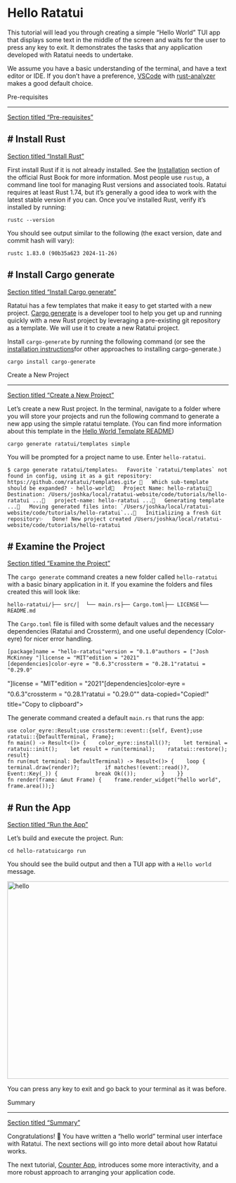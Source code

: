 # Hello Ratatui

This tutorial will lead you through creating a simple “Hello World” TUI app that displays some text
in the middle of the screen and waits for the user to press any key to exit. It demonstrates the
tasks that any application developed with Ratatui needs to undertake.

We assume you have a basic understanding of the terminal, and have a text editor or IDE. If you
don’t have a preference, [VSCode](https://code.visualstudio.com/) with [rust-analyzer](https://marketplace.visualstudio.com/items?itemName=rust-lang.rust-analyzer) makes a good default choice.

Pre-requisites
- ---------

[Section titled “Pre-requisites”](#pre-requisites)

## # Install Rust

[Section titled “Install Rust”](#install-rust)

First install Rust if it is not already installed. See the [Installation](https://doc.rust-lang.org/book/ch01-01-installation.html) section of the official
Rust Book for more information. Most people use `rustup`, a command line tool for managing Rust
versions and associated tools. Ratatui requires at least Rust 1.74, but it’s generally a good idea
to work with the latest stable version if you can. Once you’ve installed Rust, verify it’s installed
by running:

```
rustc --version
```

You should see output similar to the following (the exact version, date and commit hash will vary):

```
rustc 1.83.0 (90b35a623 2024-11-26)
```

## # Install Cargo generate

[Section titled “Install Cargo generate”](#install-cargo-generate)

Ratatui has a few templates that make it easy to get started with a new project. [Cargo generate](https://cargo-generate.github.io/cargo-generate/) is
a developer tool to help you get up and running quickly with a new Rust project by leveraging a
pre-existing git repository as a template. We will use it to create a new Ratatui project.

Install `cargo-generate` by running the following command (or see the [installation instructions](https://cargo-generate.github.io/cargo-generate/installation.html)for other approaches to installing cargo-generate.)

```
cargo install cargo-generate
```

Create a New Project
- ---------

[Section titled “Create a New Project”](#create-a-new-project)

Let’s create a new Rust project. In the terminal, navigate to a folder where you will store your
projects and run the following command to generate a new app using the simple ratatui template. (You
can find more information about this template in the [Hello World Template README](https://github.com/ratatui/templates/blob/main/hello-world/README.md))

```
cargo generate ratatui/templates simple
```

You will be prompted for a project name to use. Enter `hello-ratatui`.

```
$ cargo generate ratatui/templates⚠️   Favorite `ratatui/templates` not found in config, using it as a git repository: https://github.com/ratatui/templates.git✔ 🤷   Which sub-template should be expanded? · hello-world🤷   Project Name: hello-ratatui🔧   Destination: /Users/joshka/local/ratatui-website/code/tutorials/hello-ratatui ...🔧   project-name: hello-ratatui ...🔧   Generating template ...🔧   Moving generated files into: `/Users/joshka/local/ratatui-website/code/tutorials/hello-ratatui`...🔧   Initializing a fresh Git repository✨   Done! New project created /Users/joshka/local/ratatui-website/code/tutorials/hello-ratatui
```

## # Examine the Project

[Section titled “Examine the Project”](#examine-the-project)

The `cargo generate` command creates a new folder called `hello-ratatui` with a basic binary
application in it. If you examine the folders and files created this will look like:

```
hello-ratatui/├── src/│  └── main.rs├── Cargo.toml├── LICENSE└── README.md
```

The `Cargo.toml` file is filled with some default values and the necessary dependencies (Ratatui and
Crossterm), and one useful dependency (Color-eyre) for nicer error handling.

```
[package]name = "hello-ratatui"version = "0.1.0"authors = ["Josh McKinney "]license = "MIT"edition = "2021"
[dependencies]color-eyre = "0.6.3"crossterm = "0.28.1"ratatui = "0.29.0"
```

"]license = "MIT"edition = "2021"[dependencies]color-eyre = "0.6.3"crossterm = "0.28.1"ratatui = "0.29.0"" data-copied="Copied!" title="Copy to clipboard"\>

The generate command created a default `main.rs` that runs the app:

```
use color_eyre::Result;use crossterm::event::{self, Event};use ratatui::{DefaultTerminal, Frame};
fn main() -> Result<()> {    color_eyre::install()?;    let terminal = ratatui::init();    let result = run(terminal);    ratatui::restore();    result}
fn run(mut terminal: DefaultTerminal) -> Result<()> {    loop {        terminal.draw(render)?;        if matches!(event::read()?, Event::Key(_)) {            break Ok(());        }    }}
fn render(frame: &mut Frame) {    frame.render_widget("hello world", frame.area());}
```

## # Run the App

[Section titled “Run the App”](#run-the-app)

Let’s build and execute the project. Run:

```
cd hello-ratatuicargo run
```

You should see the build output and then a TUI app with a `Hello world` message.

<img alt="hello" decoding="async" fetchpriority="auto" height="450" loading="lazy" src="/_astro/hello-ratatui.BUSC3RMX_Z16g3cK.webp" width="1200">

You can press any key to exit and go back to your terminal as it was before.

Summary
- ---------

[Section titled “Summary”](#summary)

Congratulations! 🎉 You have written a “hello world” terminal user interface with Ratatui. The
next sections will go into more detail about how Ratatui works.

The next tutorial, [Counter App](/tutorials/counter-app/), introduces some more interactivity, and a
more robust approach to arranging your application code.